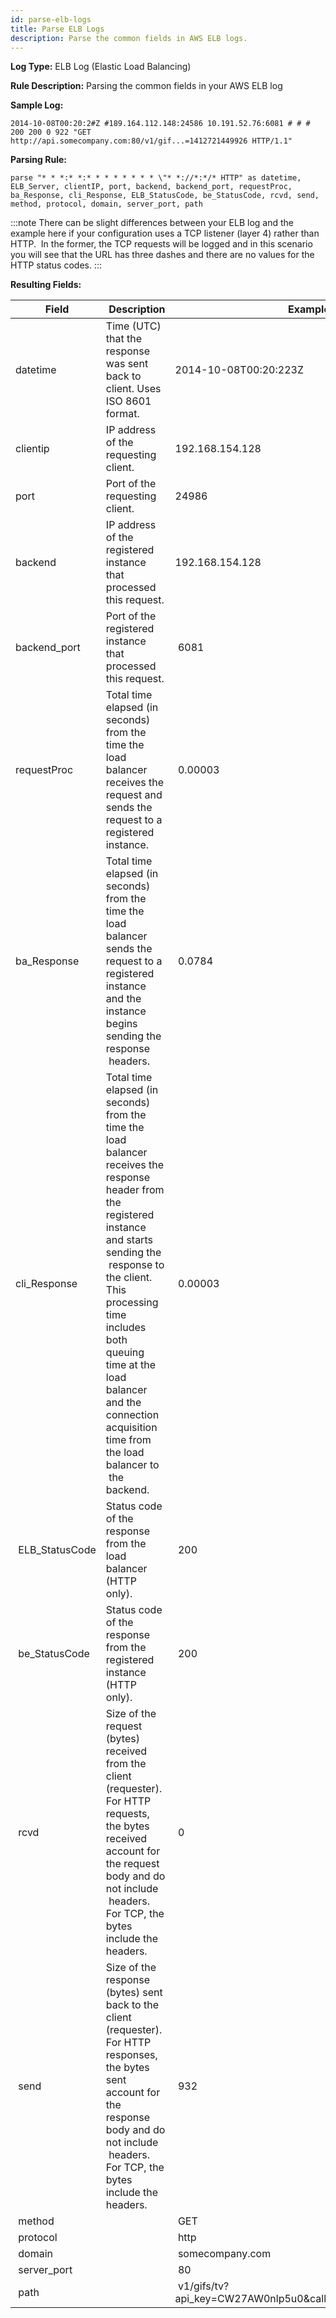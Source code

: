 ```yaml
---
id: parse-elb-logs
title: Parse ELB Logs
description: Parse the common fields in AWS ELB logs.
---
```



**Log Type:** ELB Log (Elastic Load Balancing)  

**Rule Description:** Parsing the common fields in your AWS ELB log

**Sample Log:**

```
2014-10-08T00:20:2#Z #189.164.112.148:24586 10.191.52.76:6081 # # # 200 200 0 922 "GET http://api.somecompany.com:80/v1/gif...=1412721449926 HTTP/1.1"
```

**Parsing Rule:**

```
parse "* * *:* *:* * * * * * * * \"* *://*:*/* HTTP" as datetime, ELB_Server, clientIP, port, backend, backend_port, requestProc, ba_Response, cli_Response, ELB_StatusCode, be_StatusCode, rcvd, send, method, protocol, domain, server_port, path
```

:::note
There can be slight differences between your ELB log and the example here if your configuration uses a TCP listener (layer 4) rather than HTTP.  In the former, the TCP requests will be logged and in this scenario you will see that the URL has three dashes and there are no values for the HTTP status codes.
:::

**Resulting Fields:**

|  Field |  Description |  Example |
|--|--|--|
| datetime | Time (UTC) that the response was sent back to client. Uses ISO 8601 format. | 2014-10-08T00:20:223Z |
| clientip | IP address of the requesting client. | 192.168.154.128 |
| port | Port of the requesting client. | 24986 |
| backend | IP address of the registered instance that processed this request. | 192.168.154.128 |
| backend_port | Port of the registered instance that processed this request. |  6081 |
| requestProc | Total time elapsed (in seconds) from the time the load balancer receives the request and sends the request to a registered instance. |  0.00003 |
| ba_Response | Total time elapsed (in seconds) from the time the load balancer sends the request to a registered instance and the instance begins sending the response  headers. |  0.0784 |
| cli_Response | Total time elapsed (in seconds) from the time the load balancer receives the response header from the registered instance and starts sending the  response to the client. This processing time includes both queuing time at the load balancer and the connection acquisition time from the load balancer to  the backend. |  0.00003 |
|  ELB_StatusCode | Status code of the response from the load balancer (HTTP only). |  200 |
|  be_StatusCode  | Status code of the response from the registered instance (HTTP only). |  200 |
|  rcvd | Size of the request (bytes) received from the client (requester). For HTTP requests, the bytes received account for the request body and do not include  headers. For TCP, the bytes include the headers. |  0 |
|  send | Size of the response (bytes) sent back to the client (requester). For HTTP responses, the bytes sent account for the response body and do not include  headers. For TCP, the bytes include the headers. |  932 |
|  method |   |  GET |
|  protocol       |   |  http |
|  domain         |   |  somecompany.com |
|  server_port    |   |  80 |
|  path           |   |  v1/gifs/tv? api_key=CW27AW0nlp5u0&callback=1412727595175 |
